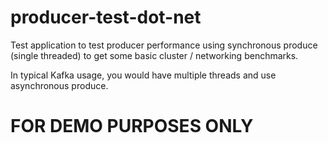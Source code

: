 # producer-test-dot-net

Test application to test producer performance using synchronous produce (single threaded) to get some basic cluster / networking benchmarks.

In typical Kafka usage, you would have multiple threads and use asynchronous produce.

# FOR DEMO PURPOSES ONLY
